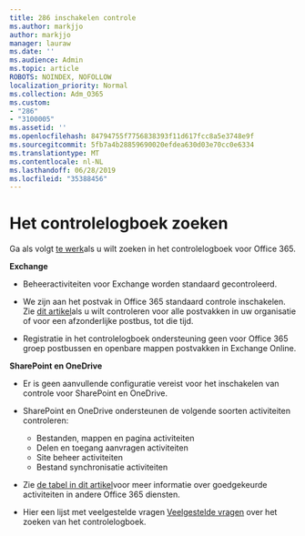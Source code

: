 ```yaml
---
title: 286 inschakelen controle
ms.author: markjjo
author: markjjo
manager: lauraw
ms.date: ''
ms.audience: Admin
ms.topic: article
ROBOTS: NOINDEX, NOFOLLOW
localization_priority: Normal
ms.collection: Adm_O365
ms.custom:
- "286"
- "3100005"
ms.assetid: ''
ms.openlocfilehash: 84794755f7756838393f11d617fcc8a5e3748e9f
ms.sourcegitcommit: 5fb7a4b28859690020efdea630d03e70cc0e6334
ms.translationtype: MT
ms.contentlocale: nl-NL
ms.lasthandoff: 06/28/2019
ms.locfileid: "35388456"
---
```

# <a name="search-the-audit-log"></a>Het controlelogboek zoeken

Ga als volgt [te werk](https://docs.microsoft.com/office365/securitycompliance/search-the-audit-log-in-security-and-compliance#search-the-audit-log)als u wilt zoeken in het controlelogboek voor Office 365.

**Exchange**

- Beheeractiviteiten voor Exchange worden standaard gecontroleerd.

- We zijn aan het postvak in Office 365 standaard controle inschakelen. Zie [dit artikel](https://docs.microsoft.com/office365/securitycompliance/enable-mailbox-auditing)als u wilt controleren voor alle postvakken in uw organisatie of voor een afzonderlijke postbus, tot die tijd.

- Registratie in het controlelogboek ondersteuning geen voor Office 365 groep postbussen en openbare mappen postvakken in Exchange Online.

**SharePoint en OneDrive**

- Er is geen aanvullende configuratie vereist voor het inschakelen van controle voor SharePoint en OneDrive.

- SharePoint en OneDrive ondersteunen de volgende soorten activiteiten controleren:

    - Bestanden, mappen en pagina activiteiten
    - Delen en toegang aanvragen activiteiten
    - Site beheer activiteiten
    - Bestand synchronisatie activiteiten

- Zie [de tabel in dit artikel](https://docs.microsoft.com/office365/securitycompliance/search-the-audit-log-in-security-and-compliance#audited-activities)voor meer informatie over goedgekeurde activiteiten in andere Office 365 diensten.

- Hier een lijst met veelgestelde vragen [Veelgestelde vragen](https://docs.microsoft.com/office365/securitycompliance/search-the-audit-log-in-security-and-compliance#frequently-asked-questions) over het zoeken van het controlelogboek.